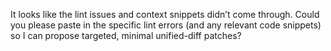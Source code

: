 It looks like the lint issues and context snippets didn’t come through. Could you please paste in the specific lint errors (and any relevant code snippets) so I can propose targeted, minimal unified-diff patches?